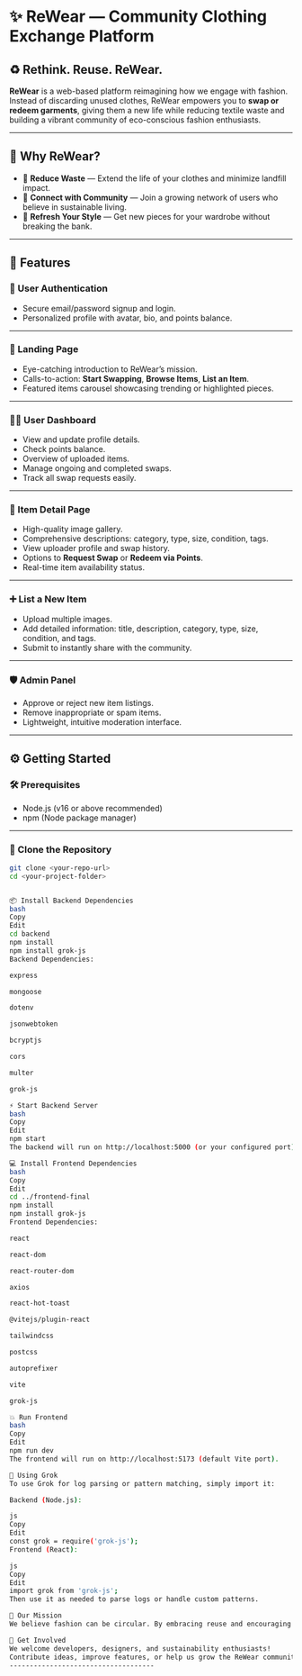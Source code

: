 # ✨ ReWear — Community Clothing Exchange Platform

## ♻️ Rethink. Reuse. ReWear.

**ReWear** is a web-based platform reimagining how we engage with fashion. Instead of discarding unused clothes, ReWear empowers you to **swap or redeem garments**, giving them a new life while reducing textile waste and building a vibrant community of eco-conscious fashion enthusiasts.

---

## 🚀 Why ReWear?

- 🌿 **Reduce Waste** — Extend the life of your clothes and minimize landfill impact.
- 🤝 **Connect with Community** — Join a growing network of users who believe in sustainable living.
- 💸 **Refresh Your Style** — Get new pieces for your wardrobe without breaking the bank.

---

## 💎 Features

### 👤 User Authentication

- Secure email/password signup and login.
- Personalized profile with avatar, bio, and points balance.

---

### 🏡 Landing Page

- Eye-catching introduction to ReWear’s mission.
- Calls-to-action: **Start Swapping**, **Browse Items**, **List an Item**.
- Featured items carousel showcasing trending or highlighted pieces.

---

### 🧑‍💻 User Dashboard

- View and update profile details.
- Check points balance.
- Overview of uploaded items.
- Manage ongoing and completed swaps.
- Track all swap requests easily.

---

### 👗 Item Detail Page

- High-quality image gallery.
- Comprehensive descriptions: category, type, size, condition, tags.
- View uploader profile and swap history.
- Options to **Request Swap** or **Redeem via Points**.
- Real-time item availability status.

---

### ➕ List a New Item

- Upload multiple images.
- Add detailed information: title, description, category, type, size, condition, and tags.
- Submit to instantly share with the community.

---

### 🛡️ Admin Panel

- Approve or reject new item listings.
- Remove inappropriate or spam items.
- Lightweight, intuitive moderation interface.

---

## ⚙️ Getting Started

### 🛠️ Prerequisites

- Node.js (v16 or above recommended)
- npm (Node package manager)

---

### 🚩 Clone the Repository

```bash
git clone <your-repo-url>
cd <your-project-folder>


📦 Install Backend Dependencies
bash
Copy
Edit
cd backend
npm install
npm install grok-js
Backend Dependencies:

express

mongoose

dotenv

jsonwebtoken

bcryptjs

cors

multer

grok-js

⚡ Start Backend Server
bash
Copy
Edit
npm start
The backend will run on http://localhost:5000 (or your configured port).

💻 Install Frontend Dependencies
bash
Copy
Edit
cd ../frontend-final
npm install
npm install grok-js
Frontend Dependencies:

react

react-dom

react-router-dom

axios

react-hot-toast

@vitejs/plugin-react

tailwindcss

postcss

autoprefixer

vite

grok-js

💥 Run Frontend
bash
Copy
Edit
npm run dev
The frontend will run on http://localhost:5173 (default Vite port).

💬 Using Grok
To use Grok for log parsing or pattern matching, simply import it:

Backend (Node.js):

js
Copy
Edit
const grok = require('grok-js');
Frontend (React):

js
Copy
Edit
import grok from 'grok-js';
Then use it as needed to parse logs or handle custom patterns.

🌱 Our Mission
We believe fashion can be circular. By embracing reuse and encouraging mindful consumption, we aim to make fashion fun, affordable, and eco-friendly — one swap at a time.

🤝 Get Involved
We welcome developers, designers, and sustainability enthusiasts!
Contribute ideas, improve features, or help us grow the ReWear community.
------------------------------------

